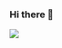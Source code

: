 ### Hi there 👋





![](https://github-readme-stats.vercel.app/api?username=dalin-aranga&show_icons=true&theme=merko)

